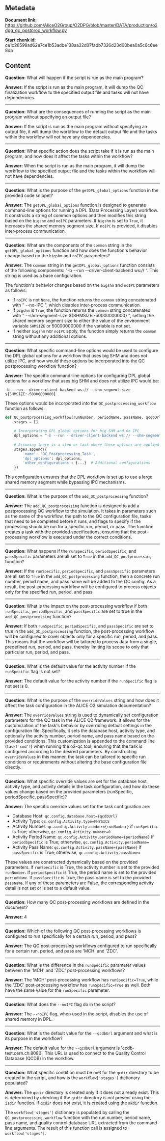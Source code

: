 ## Metadata

**Document link:** https://github.com/AliceO2Group/O2DPG/blob/master/DATA/production/o2dpg_qc_postproc_workflow.py

**Start chunk id:** ce1c28599ad62e7ce1b53adbe138aa32d07fadb7326d23d00bea0a5c6c6ee8da

## Content

**Question:** What will happen if the script is run as the main program?

**Answer:** If the script is run as the main program, it will dump the QC finalization workflow to the specified output file and tasks will not have dependencies.

---

**Question:** What are the consequences of running the script as the main program without specifying an output file?

**Answer:** If the script is run as the main program without specifying an output file, it will dump the workflow to the default output file and the tasks within the workflow will not have any dependencies.

---

**Question:** What specific action does the script take if it is run as the main program, and how does it affect the tasks within the workflow?

**Answer:** When the script is run as the main program, it will dump the workflow to the specified output file and the tasks within the workflow will not have dependencies.

---

**Question:** What is the purpose of the `getDPL_global_options` function in the provided code snippet?

**Answer:** The `getDPL_global_options` function is designed to generate command-line options for running a DPL (Data Processing Layer) workflow. It constructs a string of common options and then modifies this string based on the `bigshm` and `noIPC` parameters. If `bigshm` is set to `True`, it increases the shared memory segment size. If `noIPC` is provided, it disables inter-process communication.

---

**Question:** What are the components of the `common` string in the `getDPL_global_options` function and how does the function's behavior change based on the `bigshm` and `noIPC` parameters?

**Answer:** The `common` string in the `getDPL_global_options` function consists of the following components: "-b --run --driver-client-backend ws:// ". This string is used as a base configuration.

The function's behavior changes based on the `bigshm` and `noIPC` parameters as follows:
- If `noIPC` is not `None`, the function returns the `common` string concatenated with " --no-IPC ", which disables inter-process communication.
- If `bigshm` is `True`, the function returns the `common` string concatenated with " --shm-segment-size ${SHMSIZE:-50000000000} ", setting the shared memory segment size to either the value of the environment variable `SHMSIZE` or 50000000000 if the variable is not set.
- If neither `bigshm` nor `noIPC` apply, the function simply returns the `common` string without any additional options.

---

**Question:** What specific command-line options would be used to configure the DPL global options for a workflow that uses big SHM and does not utilize IPC, and how would these options be incorporated into the QC postprocessing workflow function?

**Answer:** The specific command-line options for configuring DPL global options for a workflow that uses big SHM and does not utilize IPC would be:

```
-b --run --driver-client-backend ws:// --shm-segment-size ${SHMSIZE:-50000000000}
```

These options would be incorporated into the `QC_postprocessing_workflow` function as follows:

```python
def QC_postprocessing_workflow(runNumber, periodName, passName, qcdbUrl):
    stages = []
    
    # Incorporating DPL global options for big SHM and no IPC
    dpl_options = "-b --run --driver-client-backend ws:// --shm-segment-size ${SHMSIZE:-50000000000} "
    
    # Assuming there is a step or task where these options are applied
    stages.append({
        'name': 'QC_Postprocessing_Task',
        'dpl_options': dpl_options,
        'other_configurations': {...}  # Additional configurations
    })
```

This configuration ensures that the DPL workflow is set up to use a large shared memory segment while bypassing IPC mechanisms.

---

**Question:** What is the purpose of the `add_QC_postprocessing` function?

**Answer:** The `add_QC_postprocessing` function is designed to add a postprocessing QC workflow to the simulation. It takes in parameters such as the name of the workflow, the path to the QC configuration file, tasks that need to be completed before it runs, and flags to specify if the processing should be run for a specific run, period, or pass. The function creates a task with the provided specifications, ensuring that the post-processing workflow is executed under the correct conditions.

---

**Question:** What happens if the `runSpecific`, `periodSpecific`, and `passSpecific` parameters are all set to `True` in the `add_QC_postprocessing` function?

**Answer:** If the `runSpecific`, `periodSpecific`, and `passSpecific` parameters are all set to `True` in the `add_QC_postprocessing` function, then a concrete run number, period name, and pass name will be added to the QC config. As a result, the post-processing workflow will be configured to process objects only for the specified run, period, and pass.

---

**Question:** What is the impact on the post-processing workflow if both `runSpecific`, `periodSpecific`, and `passSpecific` are set to true in the `add_QC_postprocessing` function?

**Answer:** If both `runSpecific`, `periodSpecific`, and `passSpecific` are set to true in the `add_QC_postprocessing` function, the post-processing workflow will be configured to cover objects only for a specific run, period, and pass. This means that the workflow will be tailored to process data from a single, predefined run, period, and pass, thereby limiting its scope to only that particular run, period, and pass.

---

**Question:** What is the default value for the activity number if the `runSpecific` flag is not set?

**Answer:** The default value for the activity number if the `runSpecific` flag is not set is 0.

---

**Question:** What is the purpose of the `overrideValues` string and how does it affect the task configuration in the ALICE O2 simulation documentation?

**Answer:** The `overrideValues` string is used to dynamically set configuration parameters for the QC task in the ALICE O2 framework. It allows for the customization of the task's behavior by overriding default settings in the configuration file. Specifically, it sets the database host, activity type, and optionally the activity number, period name, and pass name based on the provided conditions. This customization is appended to the command line (`task['cmd']`) when running the o2-qc tool, ensuring that the task is configured according to the desired parameters. By constructing `overrideValues` in this manner, the task can be tailored to specific run conditions or requirements without altering the base configuration file directly.

---

**Question:** What specific override values are set for the database host, activity type, and activity details in the task configuration, and how do these values change based on the provided parameters (runSpecific, periodSpecific, passSpecific)?

**Answer:** The specific override values set for the task configuration are:

- Database Host: `qc.config.database.host={qcdbUrl}`
- Activity Type: `qc.config.Activity.type=PHYSICS`
- Activity Number: `qc.config.Activity.number={runNumber}` if `runSpecific` is True; otherwise, `qc.config.Activity.number=0`
- Activity Period Name: `qc.config.Activity.periodName={periodName}` if `periodSpecific` is True; otherwise, `qc.config.Activity.periodName=`
- Activity Pass Name: `qc.config.Activity.passName={passName}` if `passSpecific` is True; otherwise, `qc.config.Activity.passName=` 

These values are constructed dynamically based on the provided parameters. If `runSpecific` is True, the activity number is set to the provided `runNumber`. If `periodSpecific` is True, the period name is set to the provided `periodName`. If `passSpecific` is True, the pass name is set to the provided `passName`. If any of these parameters are False, the corresponding activity detail is not set or is set to a default value.

---

**Question:** How many QC post-processing workflows are defined in the document?

**Answer:** 4

---

**Question:** Which of the following QC post-processing workflows is configured to run specifically for a certain run, period, and pass?

**Answer:** The QC post-processing workflows configured to run specifically for a certain run, period, and pass are 'MCH' and 'ZDC'.

---

**Question:** What is the difference in the `runSpecific` parameter values between the 'MCH' and 'ZDC' post-processing workflows?

**Answer:** The 'MCH' post-processing workflow has `runSpecific=True`, while the 'ZDC' post-processing workflow has `runSpecific=True` as well. Both have the same value for the `runSpecific` parameter.

---

**Question:** What does the `--noIPC` flag do in the script?

**Answer:** The `--noIPC` flag, when used in the script, disables the use of shared memory in DPL.

---

**Question:** What is the default value for the `--qcdbUrl` argument and what is its purpose in the workflow?

**Answer:** The default value for the `--qcdbUrl` argument is 'ccdb-test.cern.ch:8080'. This URL is used to connect to the Quality Control Database (QCDB) in the workflow.

---

**Question:** What specific condition must be met for the `qcdir` directory to be created in the script, and how is the `workflow['stages']` dictionary populated?

**Answer:** The `qcdir` directory is created only if it does not already exist. This is determined by checking if the `qcdir` directory is not present using the `isdir` function. If `qcdir` does not exist, it is created using the `mkdir` function.

The `workflow['stages']` dictionary is populated by calling the `QC_postprocessing_workflow` function with the run number, period name, pass name, and quality control database URL extracted from the command-line arguments. The result of this function call is assigned to `workflow['stages']`.